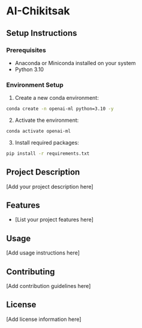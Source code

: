 # AI-Chikitsak

## Setup Instructions

### Prerequisites
- Anaconda or Miniconda installed on your system
- Python 3.10

### Environment Setup

1. Create a new conda environment:
```bash
conda create -n openai-ml python=3.10 -y
```

2. Activate the environment:
```bash
conda activate openai-ml
```

3. Install required packages:
```bash
pip install -r requirements.txt
```

## Project Description
[Add your project description here]

## Features
- [List your project features here]

## Usage
[Add usage instructions here]

## Contributing
[Add contribution guidelines here]

## License
[Add license information here]


